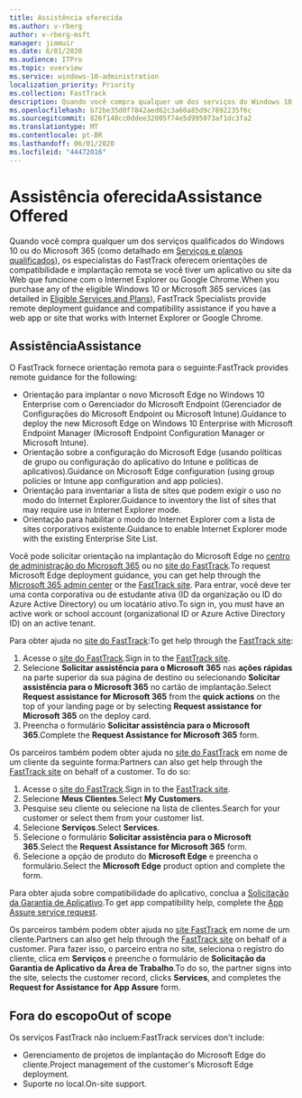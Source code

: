 ```yaml
---
title: Assistência oferecida
ms.author: v-rberg
author: v-rberg-msft
manager: jimmuir
ms.date: 6/01/2020
ms.audience: ITPro
ms.topic: overview
ms.service: windows-10-administration
localization_priority: Priority
ms.collection: FastTrack
description: Quando você compra qualquer um dos serviços do Windows 10 ou do Microsoft 365 (como detalhado em Serviços e planos qualificados), os especialistas do FastTrack oferecem orientações de compatibilidade e implantação remota se você tiver um aplicativo ou site da Web que funcione com o Internet Explorer ou Google Chrome.
ms.openlocfilehash: b72be35d0f7842aed62c3a60a85d9c7892235f6c
ms.sourcegitcommit: 826f140cc0ddee32005f74e5d995073af1dc3fa2
ms.translationtype: MT
ms.contentlocale: pt-BR
ms.lasthandoff: 06/01/2020
ms.locfileid: "44472016"
---
```

# <a name="assistance-offered"></a><span data-ttu-id="a6542-103">Assistência oferecida</span><span class="sxs-lookup"><span data-stu-id="a6542-103">Assistance Offered</span></span>

<span data-ttu-id="a6542-104">Quando você compra qualquer um dos serviços qualificados do Windows 10 ou do Microsoft 365 (como detalhado em [Serviços e planos qualificados](M365-eligible-services-and-plans.md)), os especialistas do FastTrack oferecem orientações de compatibilidade e implantação remota se você tiver um aplicativo ou site da Web que funcione com o Internet Explorer ou Google Chrome.</span><span class="sxs-lookup"><span data-stu-id="a6542-104">When you purchase any of the eligible Windows 10 or Microsoft 365 services (as detailed in [Eligible Services and Plans](M365-eligible-services-and-plans.md)), FastTrack Specialists provide remote deployment guidance and compatibility assistance if you have a web app or site that works with Internet Explorer or Google Chrome.</span></span> 

## <a name="assistance"></a><span data-ttu-id="a6542-105">Assistência</span><span class="sxs-lookup"><span data-stu-id="a6542-105">Assistance</span></span>

<span data-ttu-id="a6542-106">O FastTrack fornece orientação remota para o seguinte:</span><span class="sxs-lookup"><span data-stu-id="a6542-106">FastTrack provides remote guidance for the following:</span></span>
- <span data-ttu-id="a6542-107">Orientação para implantar o novo Microsoft Edge no Windows 10 Enterprise com o Gerenciador do Microsoft Endpoint (Gerenciador de Configurações do Microsoft Endpoint ou Microsoft Intune).</span><span class="sxs-lookup"><span data-stu-id="a6542-107">Guidance to deploy the new Microsoft Edge on Windows 10 Enterprise with Microsoft Endpoint Manager (Microsoft Endpoint Configuration Manager or Microsoft Intune).</span></span>
- <span data-ttu-id="a6542-108">Orientação sobre a configuração do Microsoft Edge (usando políticas de grupo ou configuração do aplicativo do Intune e políticas de aplicativos).</span><span class="sxs-lookup"><span data-stu-id="a6542-108">Guidance on Microsoft Edge configuration (using group policies or Intune app configuration and app policies).</span></span>
- <span data-ttu-id="a6542-109">Orientação para inventariar a lista de sites que podem exigir o uso no modo do Internet Explorer.</span><span class="sxs-lookup"><span data-stu-id="a6542-109">Guidance to inventory the list of sites that may require use in Internet Explorer mode.</span></span>
- <span data-ttu-id="a6542-110">Orientação para habilitar o modo do Internet Explorer com a lista de sites corporativos existente.</span><span class="sxs-lookup"><span data-stu-id="a6542-110">Guidance to enable Internet Explorer mode with the existing Enterprise Site List.</span></span>

<span data-ttu-id="a6542-111">Você pode solicitar orientação na implantação do Microsoft Edge no [centro de administração do Microsoft 365](https://go.microsoft.com/fwlink/?linkid=2032704) ou no [site do FastTrack](https://go.microsoft.com/fwlink/?linkid=780698).</span><span class="sxs-lookup"><span data-stu-id="a6542-111">To request Microsoft Edge deployment guidance, you can get help through the [Microsoft 365 admin center](https://go.microsoft.com/fwlink/?linkid=2032704) or the [FastTrack site](https://go.microsoft.com/fwlink/?linkid=780698).</span></span> <span data-ttu-id="a6542-112">Para entrar, você deve ter uma conta corporativa ou de estudante ativa (ID da organização ou ID do Azure Active Directory) ou um locatário ativo.</span><span class="sxs-lookup"><span data-stu-id="a6542-112">To sign in, you must have an active work or school account (organizational ID or Azure Active Directory ID) on an active tenant.</span></span> 

<span data-ttu-id="a6542-113">Para obter ajuda no [site do FastTrack](https://go.microsoft.com/fwlink/?linkid=780698):</span><span class="sxs-lookup"><span data-stu-id="a6542-113">To get help through the [FastTrack site](https://go.microsoft.com/fwlink/?linkid=780698):</span></span> 
1.    <span data-ttu-id="a6542-114">Acesse o [site do FastTrack](https://go.microsoft.com/fwlink/?linkid=780698).</span><span class="sxs-lookup"><span data-stu-id="a6542-114">Sign in to the [FastTrack site](https://go.microsoft.com/fwlink/?linkid=780698).</span></span> 
2.    <span data-ttu-id="a6542-115">Selecione **Solicitar assistência para o Microsoft 365** nas **ações rápidas** na parte superior da sua página de destino ou selecionando **Solicitar assistência para o Microsoft 365** no cartão de implantação.</span><span class="sxs-lookup"><span data-stu-id="a6542-115">Select **Request assistance for Microsoft 365** from the **quick actions** on the top of your landing page or by selecting **Request assistance for Microsoft 365** on the deploy card.</span></span>
3.    <span data-ttu-id="a6542-116">Preencha o formulário **Solicitar assistência para o Microsoft 365**.</span><span class="sxs-lookup"><span data-stu-id="a6542-116">Complete the **Request Assistance for Microsoft 365** form.</span></span>
  
<span data-ttu-id="a6542-p102">Os parceiros também podem obter ajuda no [site do FastTrack](https://go.microsoft.com/fwlink/?linkid=780698) em nome de um cliente da seguinte forma:</span><span class="sxs-lookup"><span data-stu-id="a6542-p102">Partners can also get help through the [FastTrack site](https://go.microsoft.com/fwlink/?linkid=780698) on behalf of a customer. To do so:</span></span>
1.    <span data-ttu-id="a6542-119">Acesse o [site do FastTrack](https://go.microsoft.com/fwlink/?linkid=780698).</span><span class="sxs-lookup"><span data-stu-id="a6542-119">Sign in to the [FastTrack site](https://go.microsoft.com/fwlink/?linkid=780698).</span></span> 
2.    <span data-ttu-id="a6542-120">Selecione **Meus Clientes**.</span><span class="sxs-lookup"><span data-stu-id="a6542-120">Select **My Customers**.</span></span>
3.    <span data-ttu-id="a6542-121">Pesquise seu cliente ou selecione na lista de clientes.</span><span class="sxs-lookup"><span data-stu-id="a6542-121">Search for your customer or select them from your customer list.</span></span>
4.    <span data-ttu-id="a6542-122">Selecione **Serviços**.</span><span class="sxs-lookup"><span data-stu-id="a6542-122">Select **Services**.</span></span>
5.    <span data-ttu-id="a6542-123">Selecione o formulário **Solicitar assistência para o Microsoft 365**.</span><span class="sxs-lookup"><span data-stu-id="a6542-123">Select the **Request Assistance for Microsoft 365** form.</span></span>
6.    <span data-ttu-id="a6542-124">Selecione a opção de produto do **Microsoft Edge** e preencha o formulário.</span><span class="sxs-lookup"><span data-stu-id="a6542-124">Select the **Microsoft Edge** product option and complete the form.</span></span>
 
<span data-ttu-id="a6542-125">Para obter ajuda sobre compatibilidade do aplicativo, conclua a [Solicitação da Garantia de Aplicativo](https://go.microsoft.com/fwlink/?linkid=2022721).</span><span class="sxs-lookup"><span data-stu-id="a6542-125">To get app compatibility help, complete the [App Assure service request](https://go.microsoft.com/fwlink/?linkid=2022721).</span></span>

<span data-ttu-id="a6542-126">Os parceiros também podem obter ajuda no [site FastTrack](https://go.microsoft.com/fwlink/?linkid=780698) em nome de um cliente.</span><span class="sxs-lookup"><span data-stu-id="a6542-126">Partners can also get help through the [FastTrack site](https://go.microsoft.com/fwlink/?linkid=780698) on behalf of a customer.</span></span> <span data-ttu-id="a6542-127">Para fazer isso, o parceiro entra no site, seleciona o registro do cliente, clica em **Serviços** e preenche o formulário de **Solicitação da Garantia de Aplicativo da Área de Trabalho**.</span><span class="sxs-lookup"><span data-stu-id="a6542-127">To do so, the partner signs into the site, selects the customer record, clicks **Services**, and completes the **Request for Assistance for App Assure** form.</span></span>

## <a name="out-of-scope"></a><span data-ttu-id="a6542-128">Fora do escopo</span><span class="sxs-lookup"><span data-stu-id="a6542-128">Out of scope</span></span>

<span data-ttu-id="a6542-129">Os serviços FastTrack não incluem:</span><span class="sxs-lookup"><span data-stu-id="a6542-129">FastTrack services don't include:</span></span>
- <span data-ttu-id="a6542-130">Gerenciamento de projetos de implantação do Microsoft Edge do cliente.</span><span class="sxs-lookup"><span data-stu-id="a6542-130">Project management of the customer's Microsoft Edge deployment.</span></span>
- <span data-ttu-id="a6542-131">Suporte no local.</span><span class="sxs-lookup"><span data-stu-id="a6542-131">On-site support.</span></span>

